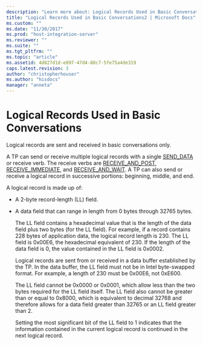 ```yaml
---
description: "Learn more about: Logical Records Used in Basic Conversations"
title: "Logical Records Used in Basic Conversations2 | Microsoft Docs"
ms.custom: ""
ms.date: "11/30/2017"
ms.prod: "host-integration-server"
ms.reviewer: ""
ms.suite: ""
ms.tgt_pltfrm: ""
ms.topic: "article"
ms.assetid: 4d827d1d-e897-47d4-88c7-5fe75a4de319
caps.latest.revision: 3
author: "christopherhouser"
ms.author: "hisdocs"
manager: "anneta"
---
```

# Logical Records Used in Basic Conversations
Logical records are sent and received in basic conversations only.  
  
 A TP can send or receive multiple logical records with a single [SEND_DATA](./send-data1.md) or receive verb. The receive verbs are [RECEIVE_AND_POST](./receive-and-post1.md), [RECEIVE_IMMEDIATE](./receive-immediate1.md), and [RECEIVE_AND_WAIT](./receive-and-wait2.md). A TP can also send or receive a logical record in successive portions: beginning, middle, and end.  
  
 A logical record is made up of:  
  
- A 2-byte record-length (LL) field.  
  
- A data field that can range in length from 0 bytes through 32765 bytes.  
  
  The LL field contains a hexadecimal value that is the length of the data field plus two bytes (for the LL field). For example, if a record contains 228 bytes of application data, the logical record length is 230. The LL field is 0x00E6, the hexadecimal equivalent of 230. If the length of the data field is 0, the value contained in the LL field is 0x0002.  
  
  Logical records are sent from or received in a data buffer established by the TP. In the data buffer, the LL field must not be in Intel byte-swapped format. For example, a length of 230 must be 0x00E6, not 0xE600.  
  
  The LL field cannot be 0x0000 or 0x0001, which allow less than the two bytes required for the LL field itself. The LL field also cannot be greater than or equal to 0x8000, which is equivalent to decimal 32768 and therefore allows for a data field greater than 32765 or an LL field greater than 2.  
  
  Setting the most significant bit of the LL field to 1 indicates that the information contained in the current logical record is continued in the next logical record.
